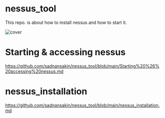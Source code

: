 # nessus_tool
This repo. is about how to install nessus and how to start it.

![cover](https://user-images.githubusercontent.com/66565192/121796112-7e0dca80-cc38-11eb-8a7d-54b014fee4aa.PNG)



# Starting & accessing nessus 
https://github.com/sadnansakin/nessus_tool/blob/main/Starting%20%26%20accessing%20nessus.md

# nessus_installation
https://github.com/sadnansakin/nessus_tool/blob/main/nessus_installation.md

